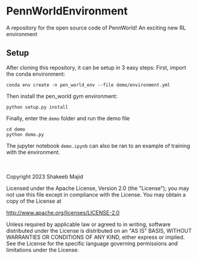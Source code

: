 # PennWorldEnvironment
A repository for the open source code of PennWorld! An exciting new RL environment 

## Setup
After cloning this repository, it can be setup in 3 easy steps:
First, import the conda environment:
```
conda env create -n pen_world_env --file demo/environment.yml
```
Then install the pen_world gym environment:
```
python setup.py install
```
Finally, enter the `demo` folder and run the demo file
```
cd demo
python demo.py
```
The jupyter notebook `demo.ipynb` can also be ran to an example of training with the environment.

<br/><br/>
Copyright 2023 Shakeeb Majid

Licensed under the Apache License, Version 2.0 (the "License");
you may not use this file except in compliance with the License.
You may obtain a copy of the License at

   http://www.apache.org/licenses/LICENSE-2.0

Unless required by applicable law or agreed to in writing, software
distributed under the License is distributed on an "AS IS" BASIS,
WITHOUT WARRANTIES OR CONDITIONS OF ANY KIND, either express or implied.
See the License for the specific language governing permissions and
limitations under the License.
